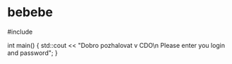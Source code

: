 # bebebe
#include <iostream>

int main()
{
    std::cout << "Dobro pozhalovat v CDO\n Please enter you login and password";
}


